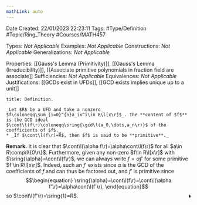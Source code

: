 ```yaml
---
mathLink: auto
---
```


<div class="topSpace"></div>

Date Created: 22/01/2023 22:23:11
Tags: #Type/Definition #Topic/Ring_Theory #Courses/MATH457

Types: _Not Applicable_
Examples: _Not Applicable_
Constructions: _Not Applicable_
Generalizations: _Not Applicable_

Properties: [[Gauss's Lemma (Primitivity)]], [[Gauss's Lemma (Irreducibility)]], [[Associate primitive polynomials in fraction field are associate]]
Sufficiencies: _Not Applicable_
Equivalences: _Not Applicable_
Justifications: [[GCDs exist in UFDs]], [[GCD exists implies unique up to a unit]]

``` ad-Definition
title: Definition.

_Let $R$ be a UFD and take a nonzero_ $f\coloneqq\sum_{i=0}^{n}a_ix^i\in R\l[x\r]$_. The **content of $f$** is the GCD ideal $\cont\l(f\r)\coloneqq\sring{\gcd\l(a_0,\dots,a_n\r)}$ of the coefficients of $f$._
* _If $\cont\l(f\r)=R$, then $f$ is said to be **primitive**._

```

**Remark.** It is clear that $\cont\l(\alpha f\r)=\alpha\cont\l(f\r)$ for all $a\in R\comp\l\{0\r\}$. Furthermore, given any non-zero $f\in R\l[x\r]$ with $\sring{\alpha}=\cont\l(f\r)$, we can always write $f=\alpha f'$ for some primitive $f'\in R\l[x\r]$. Indeed, such an $f'$ exists since $\alpha$ is the GCD of the coefficients of $f$ and can thus be factored out, and $f'$ is primitive since
$$\begin{equation}
    \sring{\alpha}=\cont\l(f\r)=\cont\l(\alpha f'\r)=\alpha\cont\l(f'\r),
\end{equation}$$
so $\cont\l(f'\r)=\sring{1}=R$.<span style="float:right;">$\blacklozenge$</span>
